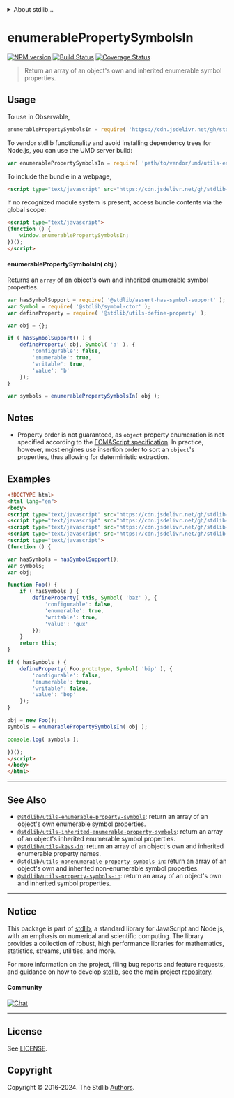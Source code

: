 <!--

@license Apache-2.0

Copyright (c) 2018 The Stdlib Authors.

Licensed under the Apache License, Version 2.0 (the "License");
you may not use this file except in compliance with the License.
You may obtain a copy of the License at

   http://www.apache.org/licenses/LICENSE-2.0

Unless required by applicable law or agreed to in writing, software
distributed under the License is distributed on an "AS IS" BASIS,
WITHOUT WARRANTIES OR CONDITIONS OF ANY KIND, either express or implied.
See the License for the specific language governing permissions and
limitations under the License.

-->


<details>
  <summary>
    About stdlib...
  </summary>
  <p>We believe in a future in which the web is a preferred environment for numerical computation. To help realize this future, we've built stdlib. stdlib is a standard library, with an emphasis on numerical and scientific computation, written in JavaScript (and C) for execution in browsers and in Node.js.</p>
  <p>The library is fully decomposable, being architected in such a way that you can swap out and mix and match APIs and functionality to cater to your exact preferences and use cases.</p>
  <p>When you use stdlib, you can be absolutely certain that you are using the most thorough, rigorous, well-written, studied, documented, tested, measured, and high-quality code out there.</p>
  <p>To join us in bringing numerical computing to the web, get started by checking us out on <a href="https://github.com/stdlib-js/stdlib">GitHub</a>, and please consider <a href="https://opencollective.com/stdlib">financially supporting stdlib</a>. We greatly appreciate your continued support!</p>
</details>

# enumerablePropertySymbolsIn

[![NPM version][npm-image]][npm-url] [![Build Status][test-image]][test-url] [![Coverage Status][coverage-image]][coverage-url] <!-- [![dependencies][dependencies-image]][dependencies-url] -->

> Return an array of an object's own and inherited enumerable symbol properties.



<section class="usage">

## Usage

<!-- eslint-disable id-length -->

To use in Observable,

```javascript
enumerablePropertySymbolsIn = require( 'https://cdn.jsdelivr.net/gh/stdlib-js/utils-enumerable-property-symbols-in@umd/browser.js' )
```

To vendor stdlib functionality and avoid installing dependency trees for Node.js, you can use the UMD server build:

```javascript
var enumerablePropertySymbolsIn = require( 'path/to/vendor/umd/utils-enumerable-property-symbols-in/index.js' )
```

To include the bundle in a webpage,

```html
<script type="text/javascript" src="https://cdn.jsdelivr.net/gh/stdlib-js/utils-enumerable-property-symbols-in@umd/browser.js"></script>
```

If no recognized module system is present, access bundle contents via the global scope:

```html
<script type="text/javascript">
(function () {
    window.enumerablePropertySymbolsIn;
})();
</script>
```

#### enumerablePropertySymbolsIn( obj )

Returns an `array` of an object's own and inherited enumerable symbol properties.

<!-- eslint-disable id-length -->

```javascript
var hasSymbolSupport = require( '@stdlib/assert-has-symbol-support' );
var Symbol = require( '@stdlib/symbol-ctor' );
var defineProperty = require( '@stdlib/utils-define-property' );

var obj = {};

if ( hasSymbolSupport() ) {
    defineProperty( obj, Symbol( 'a' ), {
        'configurable': false,
        'enumerable': true,
        'writable': true,
        'value': 'b'
    });
}

var symbols = enumerablePropertySymbolsIn( obj );
```

</section>

<!-- /.usage -->

<section class="notes">

## Notes

-   Property order is not guaranteed, as `object` property enumeration is not specified according to the [ECMAScript specification][ecma-262-for-in]. In practice, however, most engines use insertion order to sort an `object`'s properties, thus allowing for deterministic extraction.

</section>

<!-- /.notes -->

<section class="examples">

## Examples

<!-- eslint-disable id-length -->

<!-- eslint no-undef: "error" -->

```html
<!DOCTYPE html>
<html lang="en">
<body>
<script type="text/javascript" src="https://cdn.jsdelivr.net/gh/stdlib-js/utils-define-property@umd/browser.js"></script>
<script type="text/javascript" src="https://cdn.jsdelivr.net/gh/stdlib-js/assert-has-symbol-support@umd/browser.js"></script>
<script type="text/javascript" src="https://cdn.jsdelivr.net/gh/stdlib-js/symbol-ctor@umd/browser.js"></script>
<script type="text/javascript" src="https://cdn.jsdelivr.net/gh/stdlib-js/utils-enumerable-property-symbols-in@umd/browser.js"></script>
<script type="text/javascript">
(function () {

var hasSymbols = hasSymbolSupport();
var symbols;
var obj;

function Foo() {
    if ( hasSymbols ) {
        defineProperty( this, Symbol( 'baz' ), {
            'configurable': false,
            'enumerable': true,
            'writable': true,
            'value': 'qux'
        });
    }
    return this;
}

if ( hasSymbols ) {
    defineProperty( Foo.prototype, Symbol( 'bip' ), {
        'configurable': false,
        'enumerable': true,
        'writable': false,
        'value': 'bop'
    });
}

obj = new Foo();
symbols = enumerablePropertySymbolsIn( obj );

console.log( symbols );

})();
</script>
</body>
</html>
```

</section>

<!-- /.examples -->

<!-- Section for related `stdlib` packages. Do not manually edit this section, as it is automatically populated. -->

<section class="related">

* * *

## See Also

-   <span class="package-name">[`@stdlib/utils-enumerable-property-symbols`][@stdlib/utils/enumerable-property-symbols]</span><span class="delimiter">: </span><span class="description">return an array of an object's own enumerable symbol properties.</span>
-   <span class="package-name">[`@stdlib/utils-inherited-enumerable-property-symbols`][@stdlib/utils/inherited-enumerable-property-symbols]</span><span class="delimiter">: </span><span class="description">return an array of an object's inherited enumerable symbol properties.</span>
-   <span class="package-name">[`@stdlib/utils-keys-in`][@stdlib/utils/keys-in]</span><span class="delimiter">: </span><span class="description">return an array of an object's own and inherited enumerable property names.</span>
-   <span class="package-name">[`@stdlib/utils-nonenumerable-property-symbols-in`][@stdlib/utils/nonenumerable-property-symbols-in]</span><span class="delimiter">: </span><span class="description">return an array of an object's own and inherited non-enumerable symbol properties.</span>
-   <span class="package-name">[`@stdlib/utils-property-symbols-in`][@stdlib/utils/property-symbols-in]</span><span class="delimiter">: </span><span class="description">return an array of an object's own and inherited symbol properties.</span>

</section>

<!-- /.related -->

<!-- Section for all links. Make sure to keep an empty line after the `section` element and another before the `/section` close. -->


<section class="main-repo" >

* * *

## Notice

This package is part of [stdlib][stdlib], a standard library for JavaScript and Node.js, with an emphasis on numerical and scientific computing. The library provides a collection of robust, high performance libraries for mathematics, statistics, streams, utilities, and more.

For more information on the project, filing bug reports and feature requests, and guidance on how to develop [stdlib][stdlib], see the main project [repository][stdlib].

#### Community

[![Chat][chat-image]][chat-url]

---

## License

See [LICENSE][stdlib-license].


## Copyright

Copyright &copy; 2016-2024. The Stdlib [Authors][stdlib-authors].

</section>

<!-- /.stdlib -->

<!-- Section for all links. Make sure to keep an empty line after the `section` element and another before the `/section` close. -->

<section class="links">

[npm-image]: http://img.shields.io/npm/v/@stdlib/utils-enumerable-property-symbols-in.svg
[npm-url]: https://npmjs.org/package/@stdlib/utils-enumerable-property-symbols-in

[test-image]: https://github.com/stdlib-js/utils-enumerable-property-symbols-in/actions/workflows/test.yml/badge.svg?branch=v0.2.0
[test-url]: https://github.com/stdlib-js/utils-enumerable-property-symbols-in/actions/workflows/test.yml?query=branch:v0.2.0

[coverage-image]: https://img.shields.io/codecov/c/github/stdlib-js/utils-enumerable-property-symbols-in/main.svg
[coverage-url]: https://codecov.io/github/stdlib-js/utils-enumerable-property-symbols-in?branch=main

<!--

[dependencies-image]: https://img.shields.io/david/stdlib-js/utils-enumerable-property-symbols-in.svg
[dependencies-url]: https://david-dm.org/stdlib-js/utils-enumerable-property-symbols-in/main

-->

[chat-image]: https://img.shields.io/gitter/room/stdlib-js/stdlib.svg
[chat-url]: https://app.gitter.im/#/room/#stdlib-js_stdlib:gitter.im

[stdlib]: https://github.com/stdlib-js/stdlib

[stdlib-authors]: https://github.com/stdlib-js/stdlib/graphs/contributors

[umd]: https://github.com/umdjs/umd
[es-module]: https://developer.mozilla.org/en-US/docs/Web/JavaScript/Guide/Modules

[deno-url]: https://github.com/stdlib-js/utils-enumerable-property-symbols-in/tree/deno
[deno-readme]: https://github.com/stdlib-js/utils-enumerable-property-symbols-in/blob/deno/README.md
[umd-url]: https://github.com/stdlib-js/utils-enumerable-property-symbols-in/tree/umd
[umd-readme]: https://github.com/stdlib-js/utils-enumerable-property-symbols-in/blob/umd/README.md
[esm-url]: https://github.com/stdlib-js/utils-enumerable-property-symbols-in/tree/esm
[esm-readme]: https://github.com/stdlib-js/utils-enumerable-property-symbols-in/blob/esm/README.md
[branches-url]: https://github.com/stdlib-js/utils-enumerable-property-symbols-in/blob/main/branches.md

[stdlib-license]: https://raw.githubusercontent.com/stdlib-js/utils-enumerable-property-symbols-in/main/LICENSE

[ecma-262-for-in]: https://262.ecma-international.org/5.1/#sec-12.6.4

<!-- <related-links> -->

[@stdlib/utils/enumerable-property-symbols]: https://github.com/stdlib-js/utils-enumerable-property-symbols/tree/umd

[@stdlib/utils/inherited-enumerable-property-symbols]: https://github.com/stdlib-js/utils-inherited-enumerable-property-symbols/tree/umd

[@stdlib/utils/keys-in]: https://github.com/stdlib-js/utils-keys-in/tree/umd

[@stdlib/utils/nonenumerable-property-symbols-in]: https://github.com/stdlib-js/utils-nonenumerable-property-symbols-in/tree/umd

[@stdlib/utils/property-symbols-in]: https://github.com/stdlib-js/utils-property-symbols-in/tree/umd

<!-- </related-links> -->

</section>

<!-- /.links -->
